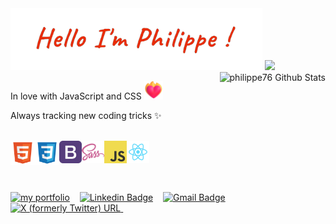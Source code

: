 
<img width="80%" alt="Hello" src="Hello-removebg.png" />
<img src="https://readme-typing-svg.demolab.com?font=Annapurna+SIL+&pause=1000&color=EB2B05&center=true&vCenter=true&random=true&width=480&lines=I'm+a+self-taught+front-end+developer+😎">





<img align="right" alt="philippe76 Github Stats" src="https://github-readme-stats.vercel.app/api/top-langs/?username=philippe76&layout=compact&theme=dracula" />


<!-- <p>In love with JavaScript and CSS  <i class="fa-solid fa-heart fa-beat" style="color: hotpink; margin-left: 5px"></i></p> -->
<p>In love with JavaScript and CSS <img width="30px" src="Heart on Fire.png" /> </p>


<p>Always tracking new coding tricks ✨<p> 

<br/>

<img alt="HTML" width="39px" src="html_icon.png" align="left" />

<img alt="CSS" width="39px" src="css_icon.png" align="left" />

<img alt="Bootstrap" width="36px" src="https://raw.githubusercontent.com/github/explore/80688e429a7d4ef2fca1e82350fe8e3517d3494d/topics/bootstrap/bootstrap.png" align="left" />

<img alt="Bootstrap" width="36px" src="https://raw.githubusercontent.com/github/explore/80688e429a7d4ef2fca1e82350fe8e3517d3494d/topics/sass/sass.png" align="left" />

<img alt="JavaScript" width="36px" src="https://raw.githubusercontent.com/github/explore/80688e429a7d4ef2fca1e82350fe8e3517d3494d/topics/javascript/javascript.png" align="left"/>

<img alt="React" width="36px" src="https://raw.githubusercontent.com/github/explore/80688e429a7d4ef2fca1e82350fe8e3517d3494d/topics/react/react.png" align="left"/>

<br/>
<br/>
<br/>
<br/>


[![my portfolio](https://img.shields.io/badge/-My_Porfolio-535c68?style=flat&logoColor=white)](https://filip-your-dev.com)&nbsp; &nbsp; 
[![Linkedin Badge](https://img.shields.io/badge/-philippe.lanougadere-0072b1?style=flat&logo=Linkedin&logoColor=white)](https://www.linkedin.com/in/philippe-lanougadere/)&nbsp; &nbsp; 
[![Gmail Badge](https://img.shields.io/badge/-p.lanougadere-c14438?style=flat&logo=Gmail&logoColor=white)](mailto:p.lanougadere@gmail.com)&nbsp; &nbsp; 
[![X (formerly Twitter) URL](https://img.shields.io/twitter/url?url=https%3A%2F%2Ftwitter.com%2FI_m_your_dev&style=flat&logo=x&label=%40I_m_your_dev&labelColor=333&color=333)
](https://twitter.com/I_m_your_dev)&nbsp; &nbsp; 


